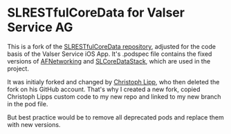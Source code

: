 # SLRESTfulCoreData for Valser Service AG

This is a fork of the [SLRESTfulCoreData repository](https://github.com/OliverLetterer/SLRESTfulCoreData), adjusted for the code basis of the Valser Service iOS App.
It's .podspec file contains the fixed versions of [AFNetworking](https://github.com/AFNetworking/AFNetworking) and [SLCoreDataStack](https://github.com/OliverLetterer/SLCoreDataStackIt), which are used in the project.

It was initialy forked and changed by [Christoph Lipp](https://github.com/ser1us), who then deleted the fork on his GitHub account.
That's why I created a new fork, copied Christoph Lipps custom code to my new repo and linked to my new branch in the pod file.

But best practice would be to remove all deprecated pods and replace them with new versions.